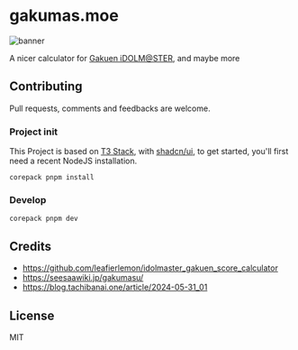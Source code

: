 # gakumas.moe

![banner](https://gakumas.moe/opengraph-image 'banner')

A nicer calculator for [Gakuen iDOLM@STER](https://en.wikipedia.org/wiki/Gakuen_Idolmaster), and maybe more

## Contributing

Pull requests, comments and feedbacks are welcome.

### Project init

This Project is based on [T3 Stack](https://create.t3.gg/), with [shadcn/ui](https://ui.shadcn.com/), to get started, you'll first need a recent NodeJS installation.

```
corepack pnpm install
```

### Develop

```
corepack pnpm dev
```

## Credits

- https://github.com/leafierlemon/idolmaster_gakuen_score_calculator
- https://seesaawiki.jp/gakumasu/
- https://blog.tachibanai.one/article/2024-05-31_01

## License

MIT
